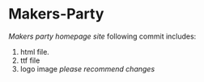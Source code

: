 # Makers-Party

*Makers party homepage site*
following commit includes:
1. html file.
2. ttf file
3. logo image
_please recommend changes_
